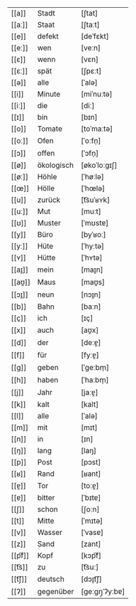 |         |            |                |
| ------- | ---------- | -------------- |
| [[a]]   | Stadt      | [ʃtat]         |
| [[aː]]  | Staat      | [ʃtaːt]        |
| [[e]]   | defekt     | [deˈfɛkt]      |
| [[eː]]  | wen        | [veːn]         |
| [[ɛ]]   | wenn       | [vɛn]          |
| [[ɛː]]  | spät       | [ʃpɛːt]        |
| [[ə]]   | alle       | [ˈalə]         |
| [[i]]   | Minute     | [miˈnuːtə]     |
| [[iː]]  | die        | [diː]          |
| [[ɪ]]   | bin        | [bɪn]          |
| [[o]]   | Tomate     | [toˈmaːtə]     |
| [[oː]]  | Ofen       | [ˈoːfn̩]       |
| [[ɔ]]   | offen      | [ˈɔfn̩]        |
| [[ø]]   | ökologisch | [økoˈloːɡɪʃ]   |
| [[øː]]  | Höhle      | [ˈhøːlə]       |
| [[œ]]   | Hölle      | [ˈhœlə]        |
| [[u]]   | zurück     | [t͡suˈʁʏk]     |
| [[uː]]  | Mut        | [muːt]         |
| [[ʊ]]   | Muster     | [ˈmʊstɐ]       |
| [[y]]   | Büro       | [byˈʁoː]       |
| [[yː]]  | Hüte       | [ˈhyːtə]       |
| [[ʏ]]   | Hütte      | [ˈhʏtə]        |
| [[aɪ̯]] | mein       | [maɪ̯n]        |
| [[aʊ̯]] | Maus       | [maʊ̯s]        |
| [[ɔɪ̯]] | neun       | [nɔɪ̯n]        |
| [[b]]   | Bahn       | [baːn]         |
| [[ç]]   | ich        | [ɪç]           |
| [[x]]   | auch       | [aʊ̯x]         |
| [[d]]   | der        | [deːɐ̯]        |
| [[f]]   | für        | [fyːɐ̯]        |
| [[ɡ]]   | geben      | [ˈɡeːbm̩]      |
| [[h]]   | haben      | [ˈhaːbm̩]      |
| [[j]]   | Jahr       | [jaːɐ̯]        |
| [[k]]   | kalt       | [kalt]         |
| [[l]]   | alle       | [ˈalə]         |
| [[m]]   | mit        | [mɪt]          |
| [[n]]   | in         | [ɪn]           |
| [[ŋ]]   | lang       | [laŋ]          |
| [[p]]   | Post       | [pɔst]         |
| [[ʁ]]   | Rand       | [ʁant]         |
| [[ɐ̯]]  | Tor        | [toːɐ̯]        |
| [[ɐ]]   | bitter     | [ˈbɪtɐ]        |
| [[ʃ]]   | schon      | [ʃoːn]         |
| [[t]]   | Mitte      | [ˈmɪtə]        |
| [[v]]   | Wasser     | [ˈvasɐ]        |
| [[z]]   | Sand       | [zant]         |
| [[p͡f]] | Kopf       | [kɔp͡f]        |
| [[t͡s]] | zu         | [t͡suː]        |
| [[t͡ʃ]] | deutsch    | [dɔɪ̯t͡ʃ]      |
| [[ʔ]]   | gegenüber  | [ɡeːɡŋ̩ˈʔyːbɐ] |
